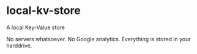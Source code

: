 # local-kv-store
A local Key-Value store

No servers whatsoever. No Google analytics. Everything is stored in your harddrive.
